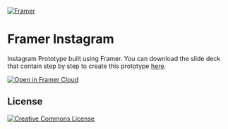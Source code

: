[![Framer](https://madewithframer.com/badges/small-badges/s-made-with-framer.svg)](https://madewithframer.com/)
# Framer Instagram

Instagram Prototype built using Framer. You can download the slide deck that contain step by step to create this prototype <a href="https://speakerdeck.com/afnizarnur/building-instagram-like-prototype-using-framer">here</a>.

[![Open in Framer Cloud](https://madewithframer.com/badges/open-framer-cloud/open-c-black.svg)](https://framer.cloud/PaiAc/)

## License
<a rel="license" href="http://creativecommons.org/licenses/by/4.0/"><img alt="Creative Commons License" style="border-width:0" src="https://i.creativecommons.org/l/by/4.0/88x31.png" /></a><br />
